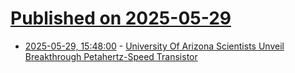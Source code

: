 # [Published on 2025-05-29](index.md)

* [2025-05-29, 15:48:00](https://soylentnews.org/article.pl?sid=25/05/28/1749257&from=rss) - [University Of Arizona Scientists Unveil Breakthrough Petahertz-Speed Transistor](https://soylentnews.org/article.pl?sid=25/05/28/1749257&from=rss)
